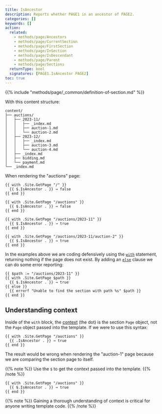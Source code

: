 ```yaml
---
title: IsAncestor
description: Reports whether PAGE1 in an ancestor of PAGE2.
categories: []
keywords: []
action:
  related:
    - methods/page/Ancestors
    - methods/page/CurrentSection
    - methods/page/FirstSection
    - methods/page/InSection
    - methods/page/IsDescendant
    - methods/page/Parent
    - methods/page/Sections
  returnType: bool
  signatures: [PAGE1.IsAncestor PAGE2]
toc: true
---
```


{{% include "methods/page/_common/definition-of-section.md" %}}

With this content structure:

```text
content/
├── auctions/
│   ├── 2023-11/
│   │   ├── _index.md
│   │   ├── auction-1.md
│   │   └── auction-2.md
│   ├── 2023-12/
│   │   ├── _index.md
│   │   ├── auction-3.md
│   │   └── auction-4.md
│   ├── _index.md
│   ├── bidding.md
│   └── payment.md
└── _index.md
```

When rendering the "auctions" page:

```go-html-template
{{ with .Site.GetPage "/" }}
  {{ $.IsAncestor . }} → false
{{ end }}

{{ with .Site.GetPage "/auctions" }}
  {{ $.IsAncestor . }} → false
{{ end }}

{{ with .Site.GetPage "/auctions/2023-11" }}
  {{ $.IsAncestor . }} → true
{{ end }}

{{ with .Site.GetPage "/auctions/2023-11/auction-2" }}
  {{ $.IsAncestor . }} → true
{{ end }}
```

In the examples above we are coding defensively using the [`with`] statement, returning nothing if the page does not exist. By adding an [`else`] clause we can do some error reporting:

```go-html-template
{{ $path := "/auctions/2023-11" }}
{{ with .Site.GetPage $path }}
  {{ $.IsAncestor . }} → true
{{ else }}
  {{ errorf "Unable to find the section with path %s" $path }}
{{ end }}
  ```

## Understanding context

Inside of the `with` block, the [context] (the dot) is the section `Page` object, not the `Page` object passed into the template. If we were to use this syntax:

```go-html-template
{{ with .Site.GetPage "/auctions" }}
  {{ .IsAncestor . }} → true
{{ end }}
```

The result would be wrong when rendering the "auction-1" page because we are comparing the section page to itself.

{{% note %}}
Use the `$` to get the context passed into the template.
{{% /note %}}

```go-html-template
{{ with .Site.GetPage "/auctions" }}
  {{ $.IsAncestor . }} → true
{{ end }}
```

{{% note %}}
Gaining a thorough understanding of context is critical for anyone writing template code.
{{% /note %}}

[context]: /getting-started/glossary/#context
[`with`]: /functions/go-template/with/
[`else`]: /functions/go-template/else/
